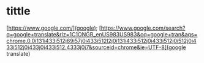 # tittle

[https://www.google.com/](google);
[https://www.google.com/search?q=google+translate&rlz=1C1ONGR_enUS983US983&oq=google+tran&aqs=chrome.0.0i131i433i512j69i57j0i433i512l2j0i131i433i512j0i433i512j0i512j0i433i512j0i433j0i433i512.4333j0j7&sourceid=chrome&ie=UTF-8](google translate) 